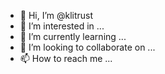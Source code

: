 - 👋 Hi, I’m @klitrust
- 👀 I’m interested in ...
- 🌱 I’m currently learning ...
- 💞️ I’m looking to collaborate on ...
- 📫 How to reach me ...

<!---
klitrust/klitrust is a ✨ special ✨ repository because its `README.md` (this file) appears on your GitHub profile.
You can click the Preview link to take a look at your changes.
--->
